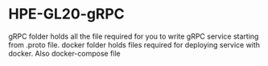 # HPE-GL20-gRPC

gRPC folder holds all the file required for you to write gRPC service starting from .proto file.
docker folder holds files required for deploying service with docker. Also docker-compose file
